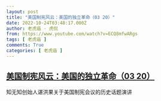 ```yaml
---
layout: post
title: "美国制宪风云：美国的独立革命（03 20）"
date: 2022-10-24T03:48:17.000Z
author: 老虎庙 · 虎侃
from: https://www.youtube.com/watch?v=ECQ8mfwARgs
tags: [ 老虎庙 ]
comments: True
categories: [ 老虎庙 ]
---
```

<!--1666583297000-->
[美国制宪风云：美国的独立革命（03 20）](https://www.youtube.com/watch?v=ECQ8mfwARgs)
------

<div>
知无知创始人谌洪果关于美国制宪会议的历史话题演讲
</div>
